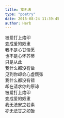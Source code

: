 ```yaml
---  
title: 我无法  
type: "poetry"  
date: 2015-08-24 11:39:45  
author: Herb  
---  
```

被爱打上烙印  
变成爱的奴隶  
我不是心甘情愿  
也不是心怀芥蒂  
只是从此  
我什么都没有做  
见到你却会心虚慌张  
我什么都没有错  
却在请求你的原谅  
被爱打上烙印  
变成爱的奴隶  
我无法安之若素  
亦无法甘之如饴  
